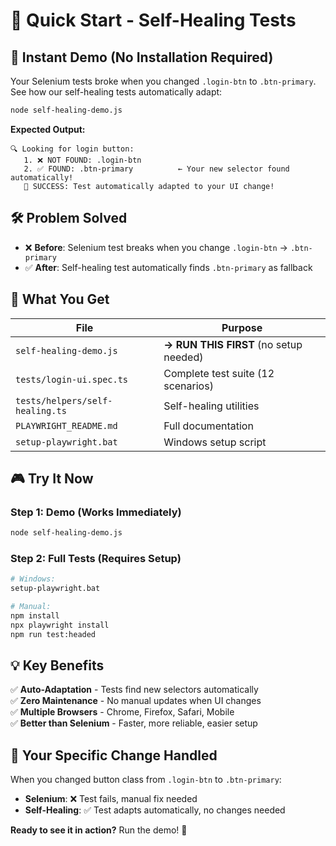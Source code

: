 # 🚀 Quick Start - Self-Healing Tests

## 🎯 Instant Demo (No Installation Required)

Your Selenium tests broke when you changed `.login-btn` to `.btn-primary`. 
See how our self-healing tests automatically adapt:

```bash
node self-healing-demo.js
```

**Expected Output:**
```
🔍 Looking for login button:
   1. ❌ NOT FOUND: .login-btn
   2. ✅ FOUND: .btn-primary          ← Your new selector found automatically!
   🎉 SUCCESS: Test automatically adapted to your UI change!
```

## 🛠️ Problem Solved

- ❌ **Before**: Selenium test breaks when you change `.login-btn` → `.btn-primary`
- ✅ **After**: Self-healing test automatically finds `.btn-primary` as fallback

## 📁 What You Get

| File | Purpose |
|------|---------|
| `self-healing-demo.js` | **→ RUN THIS FIRST** (no setup needed) |
| `tests/login-ui.spec.ts` | Complete test suite (12 scenarios) |
| `tests/helpers/self-healing.ts` | Self-healing utilities |
| `PLAYWRIGHT_README.md` | Full documentation |
| `setup-playwright.bat` | Windows setup script |

## 🎮 Try It Now

### Step 1: Demo (Works Immediately)
```bash
node self-healing-demo.js
```

### Step 2: Full Tests (Requires Setup)
```bash
# Windows:
setup-playwright.bat

# Manual:
npm install
npx playwright install
npm run test:headed
```

## 💡 Key Benefits

✅ **Auto-Adaptation** - Tests find new selectors automatically  
✅ **Zero Maintenance** - No manual updates when UI changes  
✅ **Multiple Browsers** - Chrome, Firefox, Safari, Mobile  
✅ **Better than Selenium** - Faster, more reliable, easier setup  

## 🎯 Your Specific Change Handled

When you changed button class from `.login-btn` to `.btn-primary`:

- **Selenium**: ❌ Test fails, manual fix needed
- **Self-Healing**: ✅ Test adapts automatically, no changes needed

**Ready to see it in action?** Run the demo! 🚀 